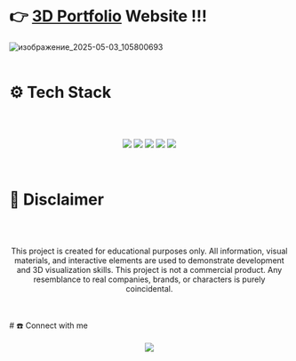 # 👉 **[3D Portfolio](https://kushovka.github.io/portfolio-3d/)** Website !!!
![изображение_2025-05-03_105800693](https://github.com/user-attachments/assets/1228b478-4594-4fb2-b269-c5b9c2923e7e)
<br><br>
# ⚙️ Tech Stack
<br><br>
<div align="center">
  <img src="https://img.shields.io/badge/GULP-%23CF4647.svg?style=for-the-badge&logo=gulp&logoColor=white"/>
  <img src="https://img.shields.io/badge/react-%2320232a.svg?style=for-the-badge&logo=react&logoColor=%2361DAFB"/>
  <img src="https://img.shields.io/badge/threejs-black?style=for-the-badge&logo=three.js&logoColor=white"/>
  <img src="https://img.shields.io/badge/tailwindcss-%2338B2AC.svg?style=for-the-badge&logo=tailwind-css&logoColor=white"/>
  <img src="https://img.shields.io/badge/vite-%23646CFF.svg?style=for-the-badge&logo=vite&logoColor=white"/>
</div>
<br><br>

# 🚨 Disclaimer
<br><br>
<div align="center">
  <p>This project is created for educational purposes only. All information, visual materials, and interactive elements are used to demonstrate development and 3D visualization skills. This project is not a commercial product. Any resemblance to real companies, brands, or characters is purely coincidental.</p>
</div>
<br><br>
# ☎️ Connect with me
 <br><br>
    <div align="center">
        <a href="https://t.me/kushovka">
<img src="https://img.shields.io/badge/Telegram-%2304A1F7.svg?style=for-the-badge&logo=telegram&logoColor=white"/>
        </a>
</div>
